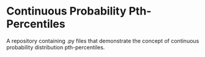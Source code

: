 # Continuous Probability Pth-Percentiles

A repository containing .py files that demonstrate the concept of continuous probability distribution pth-percentiles.
